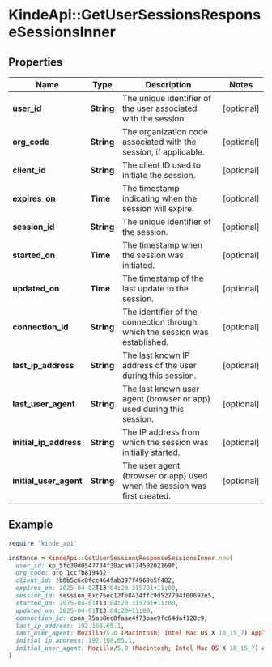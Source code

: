 # KindeApi::GetUserSessionsResponseSessionsInner

## Properties

| Name | Type | Description | Notes |
| ---- | ---- | ----------- | ----- |
| **user_id** | **String** | The unique identifier of the user associated with the session. | [optional] |
| **org_code** | **String** | The organization code associated with the session, if applicable. | [optional] |
| **client_id** | **String** | The client ID used to initiate the session. | [optional] |
| **expires_on** | **Time** | The timestamp indicating when the session will expire. | [optional] |
| **session_id** | **String** | The unique identifier of the session. | [optional] |
| **started_on** | **Time** | The timestamp when the session was initiated. | [optional] |
| **updated_on** | **Time** | The timestamp of the last update to the session. | [optional] |
| **connection_id** | **String** | The identifier of the connection through which the session was established. | [optional] |
| **last_ip_address** | **String** | The last known IP address of the user during this session. | [optional] |
| **last_user_agent** | **String** | The last known user agent (browser or app) used during this session. | [optional] |
| **initial_ip_address** | **String** | The IP address from which the session was initially started. | [optional] |
| **initial_user_agent** | **String** | The user agent (browser or app) used when the session was first created. | [optional] |

## Example

```ruby
require 'kinde_api'

instance = KindeApi::GetUserSessionsResponseSessionsInner.new(
  user_id: kp_5fc30d0547734f30aca617450202169f,
  org_code: org_1ccfb819462,
  client_id: 3b0b5c6c8fcc464fab397f4969b5f482,
  expires_on: 2025-04-02T13:04:20.315701+11:00,
  session_id: session_0xc75ec12fe8434ffc9d527794f00692e5,
  started_on: 2025-04-01T13:04:20.315701+11:00,
  updated_on: 2025-04-01T13:04:20+11:00,
  connection_id: conn_75ab8ec0faae4f73bae9fc64daf120c9,
  last_ip_address: 192.168.65.1,
  last_user_agent: Mozilla/5.0 (Macintosh; Intel Mac OS X 10_15_7) AppleWebKit/537.36 (KHTML, like Gecko) Chrome/134.0.0.0 Safari/537.36,
  initial_ip_address: 192.168.65.1,
  initial_user_agent: Mozilla/5.0 (Macintosh; Intel Mac OS X 10_15_7) AppleWebKit/537.36 (KHTML, like Gecko) Chrome/134.0.0.0 Safari/537.36
)
```

